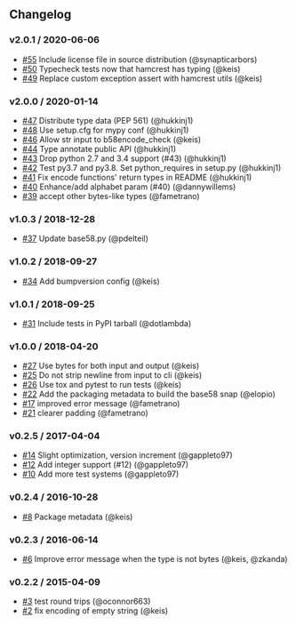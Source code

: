 ## Changelog

### v2.0.1 / 2020-06-06
- [#55](https://github.com/keis/base58/pull/55) Include license file in source distribution (@synapticarbors)
- [#50](https://github.com/keis/base58/pull/50) Typecheck tests now that hamcrest has typing (@keis)
- [#49](https://github.com/keis/base58/pull/49) Replace custom exception assert with hamcrest utils (@keis)

### v2.0.0 / 2020-01-14
- [#47](https://github.com/keis/base58/pull/47) Distribute type data (PEP 561) (@hukkinj1)
- [#48](https://github.com/keis/base58/pull/48) Use setup.cfg for mypy conf (@hukkinj1)
- [#46](https://github.com/keis/base58/pull/46) Allow str input to b58encode_check (@keis)
- [#44](https://github.com/keis/base58/pull/44) Type annotate public API (@hukkinj1)
- [#43](https://github.com/keis/base58/pull/43) Drop python 2.7 and 3.4 support (#43) (@hukkinj1)
- [#42](https://github.com/keis/base58/pull/42) Test py3.7 and py3.8. Set python_requires in setup.py (@hukkinj1)
- [#41](https://github.com/keis/base58/pull/41) Fix encode functions' return types in README (@hukkinj1)
- [#40](https://github.com/keis/base58/pull/40) Enhance/add alphabet param (#40) (@dannywillems)
- [#39](https://github.com/keis/base58/pull/39) accept other bytes-like types (@fametrano)

### v1.0.3 / 2018-12-28
- [#37](https://github.com/keis/base58/pull/37) Update base58.py (@pdelteil)

### v1.0.2 / 2018-09-27
- [#34](https://github.com/keis/base58/pull/34) Add bumpversion config (@keis)

### v1.0.1 / 2018-09-25
- [#31](https://github.com/keis/base58/pull/31) Include tests in PyPI tarball (@dotlambda)

### v1.0.0 / 2018-04-20
- [#27](https://github.com/keis/base58/pull/27) Use bytes for both input and output (@keis)
- [#25](https://github.com/keis/base58/pull/25) Do not strip newline from input to cli (@keis)
- [#26](https://github.com/keis/base58/pull/26) Use tox and pytest to run tests (@keis)
- [#22](https://github.com/keis/base58/pull/22) Add the packaging metadata to build the base58 snap (@elopio)
- [#17](https://github.com/keis/base58/pull/17) improved error message (@fametrano)
- [#21](https://github.com/keis/base58/pull/21) clearer padding (@fametrano)

### v0.2.5 / 2017-04-04
- [#14](https://github.com/keis/base58/pull/14) Slight optimization, version increment (@gappleto97)
- [#12](https://github.com/keis/base58/pull/12) Add integer support (#12) (@gappleto97)
- [#10](https://github.com/keis/base58/pull/10) Add more test systems (@gappleto97)

### v0.2.4 / 2016-10-28
- [#8](https://github.com/keis/base58/pull/8) Package metadata (@keis)

### v0.2.3 / 2016-06-14
- [#6](https://github.com/keis/base58/pull/6) Improve error message when the type is not bytes (@keis, @zkanda)

### v0.2.2 / 2015-04-09
- [#3](https://github.com/keis/base58/pull/3) test round trips (@oconnor663)
- [#2](https://github.com/keis/base58/pull/2) fix encoding of empty string (@keis)

